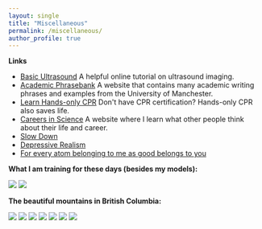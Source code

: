 ```yaml
---
layout: single
title: "Miscellaneous"
permalink: /miscellaneous/
author_profile: true
---
```


**Links**

* [Basic Ultrasound](http://folk.ntnu.no/stoylen/strainrate/Basic_ultrasound) A helpful online tutorial on ultrasound imaging.
* [Academic Phrasebank](https://www.phrasebank.manchester.ac.uk/) A website that contains many academic writing phrases and examples from the University of Manchester.
* [Learn Hands-only CPR](https://www.youtube.com/watch?v=qCAFx-ltco0) Don't have CPR certification? Hands-only CPR also saves life.
* [Careers in Science](https://www.science.org/careers/articles) A website where I learn what other people think about their life and career.
* [Slow Down](https://psyche.co/ideas/slow-down-its-what-your-brain-has-been-begging-for)
* [Depressive Realism](https://neu-reality.com/2020/03/depressive-realism/)
* [For every atom belonging to me as good belongs to you](https://www.poetryfoundation.org/poems/45477/song-of-myself-1892-version)


**What I am training for these days (besides my models):**

<img src="../images/triathlon_short_2024.jpg" >
<img src="../images/duathlon_2023.jpg" >


**The beautiful mountains in British Columbia:**

<img src="../images/whistler_2024_p1.jpg" >
<img src="../images/whistler_2024_p2.jpg" >
<img src="../images/revy_2024_01.jpg" >
<img src="../images/revy_2024_02.jpg" >
<img src="../images/elfin_2024.jpg" >
<img src="../images/garibaldi_2024.jpg" >
<img src="../images/chief_2024.jpg" >